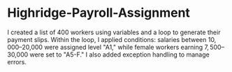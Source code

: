 # Highridge-Payroll-Assignment
I created a list of 400 workers using variables and a loop to generate their payment slips. Within the loop, I applied conditions: salaries between $10,000–$20,000 were assigned level "A1," while female workers earning $7,500–$30,000 were set to "A5-F." I also added exception handling to manage errors.
